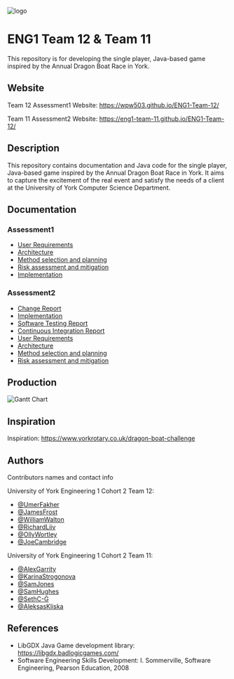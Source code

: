 ![logo](https://github.com/wpw503/ENG1-Team-12/blob/main/images/new_logo_t.png?raw=true)

# ENG1 Team 12 & Team 11

This repository is for developing the single player, Java-based game inspired by the Annual Dragon Boat Race in York.


## Website

Team 12 Assessment1 Website: https://wpw503.github.io/ENG1-Team-12/

Team 11 Assessment2 Website: https://eng1-team-11.github.io/ENG1-Team-12/


## Description

This repository contains documentation and Java code for the single player, Java-based game inspired by the Annual Dragon Boat Race in York. It aims to capture the excitement of the real event and satisfy the needs of a client at the University of York Computer Science Department.


## Documentation

### Assessment1
* [User Requirements](https://github.com/wpw503/ENG1-Team-12/blob/main/Documentation/Req1.pdf)
* [Architecture](https://github.com/wpw503/ENG1-Team-12/tree/main/Documentation/Arch1.pdf)
* [Method selection and planning](https://github.com/wpw503/ENG1-Team-12/tree/main/Documentation/Plan1.pdf)
* [Risk assessment and mitigation](https://github.com/wpw503/ENG1-Team-12/tree/main/Documentation/Risk1.pdf)
* [Implementation](https://github.com/wpw503/ENG1-Team-12/tree/main/Documentation/Impl1.pdf)

### Assessment2
* [Change Report](https://github.com/ENG1-Team-11/ENG1-Team-12/blob/main/Documentation2/Change2.pdf)
* [Implementation](https://github.com/ENG1-Team-11/ENG1-Team-12/blob/main/Documentation2/Impl2.pdf)
* [Software Testing Report](https://github.com/ENG1-Team-11/ENG1-Team-12/blob/main/Documentation2/Test2.pdf)
* [Continuous Integration Report](https://github.com/ENG1-Team-11/ENG1-Team-12/blob/main/Documentation2/CI2.pdf)
* [User Requirements](https://github.com/ENG1-Team-11/ENG1-Team-12/blob/main/Documentation2/Req1-edited.pdf)
* [Architecture](https://github.com/ENG1-Team-11/ENG1-Team-12/blob/main/Documentation2/Arch1-edited.pdf)
* [Method selection and planning](https://github.com/ENG1-Team-11/ENG1-Team-12/blob/main/Documentation2/Plan1-edited.pdf)
* [Risk assessment and mitigation](https://github.com/ENG1-Team-11/ENG1-Team-12/blob/main/Documentation2/Risk1-edited.pdf)


## Production
![Gantt Chart](https://github.com/wpw503/ENG1-Team-12/blob/main/images/week8.png?raw=true)


## Inspiration

Inspiration: https://www.yorkrotary.co.uk/dragon-boat-challenge


## Authors

Contributors names and contact info

University of York Engineering 1 Cohort 2 Team 12:

* [@UmerFakher](https://github.com/UmerFakher)
* [@JamesFrost](https://github.com/Fritzbox2000)
* [@WilliamWalton](https://github.com/wpw503)
* [@RichardLiiv](https://github.com/sumsare)
* [@OllyWortley](https://github.com/orw511)
* [@JoeCambridge](https://github.com/JoeCambridge)

University of York Engineering 1 Cohort 2 Team 11:

* [@AlexGarrity](https://github.com/AlexGarrity)
* [@KarinaStrogonova](https://github.com/kr337)
* [@SamJones](https://github.com/FallenNocturne)
* [@SamHughes](https://github.com/OTM-options)
* [@SethC-G](https://github.com/SethC-G)
* [@AleksasKliska](https://github.com/uppishgryhon)


## References

* LibGDX Java Game development library: https://libgdx.badlogicgames.com/
* Software Engineering Skills Development: I. Sommerville, Software Engineering, Pearson Education, 2008
